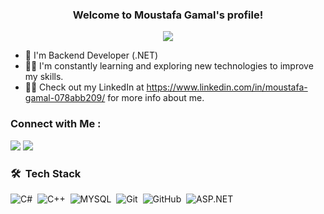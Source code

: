 
<h3 align="center">
  Welcome to Moustafa Gamal's profile!
</h3>

<!-- Typing SVG by DenverCoder1 - https://github.com/DenverCoder1/readme-typing-svg -->
<p align="center">
  <a href="https://github.com/DenverCoder1/readme-typing-svg"><img src="https://readme-typing-svg.herokuapp.com/?lines=Backend%20Developer;&font=Fira%20Code&center=true&width=440&height=45&color=f75c7e&vCenter=true&size=22"></a>
</p> 

- 🏢 I'm Backend Developer (.NET)
- 👨‍💻 I'm constantly learning and exploring new technologies to improve my skills.
- 👨‍💻 Check out my LinkedIn at https://www.linkedin.com/in/moustafa-gamal-078abb209/ for more info about me.

### Connect with Me :

<a href="https://www.linkedin.com/in/moustafa-gamal-078abb209/" target="_blank"><img src="https://img.shields.io/badge/-Moustafa%20Gamal-0077B5?style=for-the-badge&logo=Linkedin&logoColor=white"/></a>
<a href="https://www.facebook.com/mouustafagamal" target="_blank"><img src="https://img.shields.io/badge/-Moustafa%20Gamal-0077B5?style=for-the-badge&logo=Facebook&logoColor=white"/></a>
### 🛠 &nbsp;Tech Stack
![C#](https://img.shields.io/badge/-Csharp-05122A?style=flat&logo=Csharp)&nbsp;
![C++](https://img.shields.io/badge/-C++-05122A?style=flat&logo=Cplusplus&logoColor=FFFFFF)&nbsp;
![MYSQL](https://img.shields.io/badge/-MYSQL-05122A?style=flat&logo=MYSQL&logoColor=FFFFFF)&nbsp;
![Git](https://img.shields.io/badge/-Git-05122A?style=flat&logo=git&logoColor=FFFFFF)&nbsp;
![GitHub](https://img.shields.io/badge/-GitHub-05122A?style=flat&logo=github)&nbsp;
![ASP.NET](https://img.shields.io/badge/-.NET-05122A?style=flat&logo=.NET&logoColor=FFFFFF)&nbsp;


</a>
